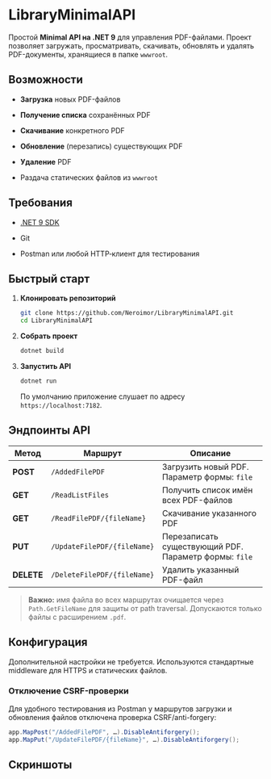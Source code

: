 # LibraryMinimalAPI

Простой **Minimal API на .NET 9** для управления PDF-файлами. Проект позволяет загружать, просматривать, скачивать, обновлять и удалять PDF-документы, хранящиеся в папке `wwwroot`.

## Возможности

- **Загрузка** новых PDF-файлов
    
- **Получение списка** сохранённых PDF
    
- **Скачивание** конкретного PDF
    
- **Обновление** (перезапись) существующих PDF
    
- **Удаление** PDF
    
- Раздача статических файлов из `wwwroot`
    

## Требования

- [.NET 9 SDK](https://dotnet.microsoft.com/download)
    
- Git
    
- Postman или любой HTTP‑клиент для тестирования
    

## Быстрый старт

1. **Клонировать репозиторий**
    
    ```bash
    git clone https://github.com/Neroimor/LibraryMinimalAPI.git
    cd LibraryMinimalAPI
    ```
    
2. **Собрать проект**
    
    ```bash
    dotnet build
    ```
    
3. **Запустить API**
    
    ```bash
    dotnet run
    ```
    
    По умолчанию приложение слушает по адресу `https://localhost:7182`.
    

## Эндпоинты API

|Метод|Маршрут|Описание|
|---|---|---|
|**POST**|`/AddedFilePDF`|Загрузить новый PDF. Параметр формы: `file`|
|**GET**|`/ReadListFiles`|Получить список имён всех PDF-файлов|
|**GET**|`/ReadFilePDF/{fileName}`|Скачивание указанного PDF|
|**PUT**|`/UpdateFilePDF/{fileName}`|Перезаписать существующий PDF. Параметр формы: `file`|
|**DELETE**|`/DeleteFilePDF/{fileName}`|Удалить указанный PDF-файл|

> **Важно:** имя файла во всех маршрутах очищается через `Path.GetFileName` для защиты от path traversal. Допускаются только файлы с расширением `.pdf`.

## Конфигурация

Дополнительной настройки не требуется. Используются стандартные middleware для HTTPS и статических файлов.

### Отключение CSRF-проверки

Для удобного тестирования из Postman у маршрутов загрузки и обновления файлов отключена проверка CSRF/anti-forgery:

```csharp
app.MapPost("/AddedFilePDF", …).DisableAntiforgery();
app.MapPut("/UpdateFilePDF/{fileName}", …).DisableAntiforgery();
```

## Скриншоты

